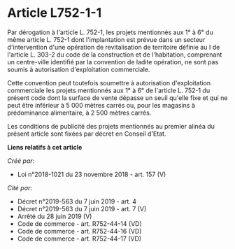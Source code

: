 # Article L752-1-1

Par dérogation à l'article L. 752-1, les projets mentionnés aux 1° à 6° du même article L. 752-1 dont l'implantation est
prévue dans un secteur d'intervention d'une opération de revitalisation de territoire définie au I de l'article L. 303-2 du
code de la construction et de l'habitation, comprenant un centre-ville identifié par la convention de ladite opération, ne
sont pas soumis à autorisation d'exploitation commerciale.

Cette convention peut toutefois soumettre à autorisation d'exploitation commerciale les projets mentionnés aux 1° à 6° de
l'article L. 752-1 du présent code dont la surface de vente dépasse un seuil qu'elle fixe et qui ne peut être inférieur à 5
000 mètres carrés ou, pour les magasins à prédominance alimentaire, à 2 500 mètres carrés.

Les conditions de publicité des projets mentionnés au premier alinéa du présent article sont fixées par décret en Conseil
d'Etat.

**Liens relatifs à cet article**

_Créé par_:

  - Loi n°2018-1021 du 23 novembre 2018 - art. 157 (V)

_Cité par_:

  - Décret n°2019-563 du 7 juin 2019 - art. 4
  - Décret n°2019-563 du 7 juin 2019 - art. 7 (V)
  - Arrêté du 28 juin 2019 (V)
  - Code de commerce - art. R752-44-14 (VD)
  - Code de commerce - art. R752-44-16 (VD)
  - Code de commerce - art. R752-44-17 (VD)
